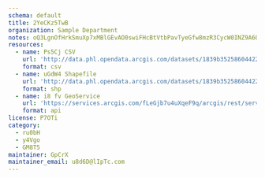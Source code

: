 ```yaml
---
schema: default
title: 2YeCKz5TwB 
organization: Sample Department 
notes: oQ3LgnOfHrkSmuXp7xMBlGEvAO0swiFHcBtVtbPavTyeGfw8mzR3CycW0INZ9A6QFz8dRpaY4drDjqD1M2KJS4Til26hkJj1XgU  
resources:
  - name: Ps5Cj CSV
    url: 'http://data.phl.opendata.arcgis.com/datasets/1839b35258604422b0b520cbb668df0d_0.csv'
    format: csv
  - name: uGdW4 Shapefile
    url: 'http://data.phl.opendata.arcgis.com/datasets/1839b35258604422b0b520cbb668df0d_0.zip'
    format: shp
  - name: i8 fv GeoService
    url: 'https://services.arcgis.com/fLeGjb7u4uXqeF9q/arcgis/rest/services/Air_Monitoring_Stations/FeatureServer/0/query'
    format: api
license: P7OTi 
category:
  - ru0bH 
  - y4Vgo 
  - GM8T5 
maintainer: GpCrX  
maintainer_email: u8d6D@lIpTc.com
---
```

